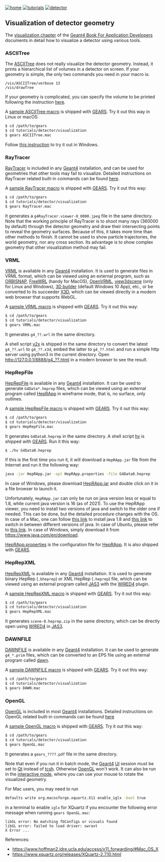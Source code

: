 [![home](https://img.shields.io/badge/gears-home-blue?style=flat)](../../..)
[![tutorials](https://img.shields.io/badge/use-GEARS-green?style=flat)](../..)
[![detector](https://img.shields.io/badge/tutorials-detector-orange?style=flat)](..)

## Visualization of detector geometry

The [visualization chapter](http://geant4-userdoc.web.cern.ch/geant4-userdoc/UsersGuides/ForApplicationDeveloper/html/Visualization/visualization.html) of the [Geant4 Book For Application Developers](http://geant4-userdoc.web.cern.ch/geant4-userdoc/UsersGuides/ForApplicationDeveloper/html) documents in detail how to visualize a detector using various tools.

### ASCIITree

The [ASCIITree][] does not really visualize the detector geometry. Instead, it prints a hierarchical list of volumes in a detector on screen. If your geometry is simple, the only two commands you need in your macro is:

```
/vis/ASCIITree/verbose 13
/vis/drawTree
```

If your geometry is complicated, you can specify the volume to be printed following the instruction [here](http://geant4-userdoc.web.cern.ch/geant4-userdoc/UsersGuides/ForApplicationDeveloper/html/Visualization/AllResources/Control/UIcommands/_vis_ASCIITree_.html).

A [sample ASCIITree macro](ASCIITree.mac) is shipped with [GEARS][]. Try it out this way in Linux or macOS:

```sh
$ cd /path/to/gears
$ cd tutorials/detector/visualization
$ gears ASCIITree.mac
```
Follow [this instruction][UI] to try it out in Windows.

[ASCIITree]:http://geant4-userdoc.web.cern.ch/geant4-userdoc/UsersGuides/ForApplicationDeveloper/html/Visualization/visdrivers.html#visualization-of-detector-geometry-tree

### RayTracer

[RayTracer](http://geant4-userdoc.web.cern.ch/geant4-userdoc/UsersGuides/ForApplicationDeveloper/html/Visualization/visdrivers.html#raytracer) is included in any [Geant4][] installation, and can be used for geometries that other tools may fail to visualize. Detailed instructions on RayTracer related built-in commands can be found [here](http://geant4-userdoc.web.cern.ch/geant4-userdoc/UsersGuides/ForApplicationDeveloper/html/Control/AllResources/Control/UIcommands/_vis_rayTracer_.html).

A [sample RayTracer macro](RayTracer.mac) is shipped with [GEARS][]. Try it out this way:

```sh
$ cd /path/to/gears
$ cd tutorials/detector/visualization
$ gears RayTracer.mac
```

It generates a `g4RayTracer.viewer-0_0000.jpeg` file in the same directory. Note that the working principle of RayTracer is to shoot many rays (360000 by default) through the detector geometry and draw their intersecting points to reveal the geometry surfaces. Because of this, it takes more time than other methods to finish. It cannot be used to show particle trajectories, the world geometry, nor any cross section. Its advantage is to show complex geometry that other visualization method may fail.

### VRML

[VRML][] is available in any [Geant4][] installation. It is used to generate files in VRML format, which can be viewed using an external program, such as [ORBISNAP][], [FreeWRL][] (handy for MacOS), [OpenVRML][], [view3dscene][] (only for Linux and Windows), [3D builder](https://www.microsoft.com/en-us/p/3d-builder/9wzdncrfj3t6) (default Windows 10 App),  etc., or be converted to its succeeder [X3D][], which can be viewed directly in a modern web browser that supports WebGL.

A [sample VRML macro](VRML.mac) is shipped with [GEARS][]. Try it out this way:

```sh
$ cd /path/to/gears
$ cd tutorials/detector/visualization
$ gears VRML.mac
```

It generates `g4_??.wrl` in the same directory.

A shell script [v2x][] is shipped in the same directory to convert the latest `g4_??.wrl` to `g4_??.x3d`, embed the latter to `g4_??.html` and run a simple http server using python3 in the current directory. Open <http://127.0.0.1/8888/g4_??.html> in a modern browser to see the result.

### HepRepFile

[HepRepFile](http://geant4-userdoc.web.cern.ch/geant4-userdoc/UsersGuides/ForApplicationDeveloper/html/Visualization/visdrivers.html#heprepfile) is available in any [Geant4][] installation. It can be used to generate `G4Data*.heprep` files, which can be viewed using an external program called [HepRApp][] in wireframe mode, that is, no surface, only outlines.

A [sample HepRepFile macro](HepRepFile.mac) is shipped with [GEARS][]. Try it out this way:

```sh
$ cd /path/to/gears
$ cd tutorials/detector/visualization
$ gears HepRepFile.mac
```

It generates `G4Data0.heprep` in the same directory. A shell script [hv](hv) is shipped with [GEARS][]. Run it this way:

```sh
$ ./hv G4Data0.heprep
```

If this is the first time you run it, it will download a `HepRApp.jar` file from the Internet and run it the following way:

```sh
java -jar HepRApp.jar -opt HepRApp.properties -file G4Data0.heprep
```

In case of Windows, please download [HepRApp.jar](http://www.slac.stanford.edu/~perl/HepRApp/HepRApp.jar) and double click on it in a file browser to launch it.

Unfortunately, `HepRApp.jar` can only be run on java version less or equal to 1.8, while current java version is 16 (as of 2021). To use the HepRApp viewer, you need to install two versions of java and switch to the older one if needed. This can be done, but the detailed procedure changes with the OS. In case of a Mac, one can follow [this link](https://stackoverflow.com/questions/24342886/how-to-install-java-8-on-mac) to install java 1.8 and [this link](https://stackoverflow.com/questions/21964709/how-to-set-or-change-the-default-java-jdk-version-on-os-x) to switch in between different versions of java. In case of Ubuntu, please refer to [this link](https://docs.datastax.com/en/jdk-install/doc/jdk-install/installOpenJdkDeb.html). In case of Windows, simply download it from <https://www.java.com/en/download>.

[HepRApp.properties](HepRApp.properties) is the configuration file for [HepRApp][]. It is also shipped with [GEARS][].

[HepRApp]: https://www.slac.stanford.edu/~perl/HepRApp/

### HepRepXML

[HepRepXML](http://geant4-userdoc.web.cern.ch/geant4-userdoc/UsersGuides/ForApplicationDeveloper/html/Visualization/visdrivers.html#heprepxml) is available in any [Geant4][] installation. It is used to generate binary HepRep (`.bheprep`) or XML HepRep (`.heprep`) file, which can be viewed using an external program called [JAS3][] with the [WIRED4][] plugin.

A [sample HepRepXML macro](HepRepXML.mac) is shipped with [GEARS][]. Try it out this way:

```sh
$ cd /path/to/gears
$ cd tutorials/detector/visualization
$ gears HepRepXML.mac
```

It generates `scene-0.heprep.zip` in the same directory, which can be directly open using [WIRED4][] in [JAS3][].

[JAS3]: http://jas.freehep.org/jas3
[WIRED4]:http://wired.freehep.org/index.html

### DAWNFILE

[DAWNFILE](http://geant4-userdoc.web.cern.ch/geant4-userdoc/UsersGuides/ForApplicationDeveloper/html/Visualization/visdrivers.html#dawn) is available in any [Geant4][] installation. It can be used to generate `g4_*.prim` files, which can be converted to an EPS file using an external program called [dawn](https://geant4.kek.jp/~tanaka/DAWN/About_DAWN.html).

A [sample DAWNFILE macro](DAWN.mac) is shipped with [GEARS][]. Try it out this way:

```sh
$ cd /path/to/gears
$ cd tutorials/detector/visualization
$ gears DAWN.mac
```

### OpenGL

[OpenGL][] is included in most [Geant4][] installations. Detailed instructions on OpenGL related built-in commands can be found [here](http://geant4-userdoc.web.cern.ch/geant4-userdoc/UsersGuides/ForApplicationDeveloper/html/Control/AllResources/Control/UIcommands/_vis_ogl_.html)

A [sample OpenGL macro](OpenGL.mac) is shipped with [GEARS][]. Try it out this way:

```sh
$ cd /path/to/gears
$ cd tutorials/detector/visualization
$ gears OpenGL.mac
```

It generates a `gears_????.pdf` file in the same directory.

Note that even if you run it in batch mode, the [Geant4][] [UI][] session must be set to [Qt][] instead of [tcsh][]. Otherwise [OpenGL][] won't work. It can also be run in the [interactive mode](http://geant4-userdoc.web.cern.ch/geant4-userdoc/UsersGuides/ForApplicationDeveloper/html/GettingStarted/graphicalUserInterface.html), where you can use your mouse to rotate the visualized geometry.

For Mac users, you may need to run

```sh
defaults write org.macosforge.xquartz.X11 enable_iglx -bool true
```

in a terminal to enable `iglx` for XQuartz if you encounter the following error message when running `gears OpenGL.mac`:

```
libGL error: No matching fbConfigs or visuals found
libGL error: failed to load driver: swrast
X Error ...
```

References:

- <https://www.hoffman2.idre.ucla.edu/access/x11_forwarding/#Mac_OS_X>
- <https://www.xquartz.org/releases/XQuartz-2.7.10.html>

[OpenGL]:http://geant4-userdoc.web.cern.ch/geant4-userdoc/UsersGuides/ForApplicationDeveloper/html/Visualization/visdrivers.html#opengl
[UI]:/gears/INSTALL/#user-interface
[Qt]:http://geant4-userdoc.web.cern.ch/geant4-userdoc/UsersGuides/ForApplicationDeveloper/html/GettingStarted/graphicalUserInterface.html#g4uixm-g4uiqt-and-g4uiwin32-classes
[tcsh]:http://geant4-userdoc.web.cern.ch/geant4-userdoc/UsersGuides/ForApplicationDeveloper/html/GettingStarted/graphicalUserInterface.html#g4uiterminal

[GEARS]: http://physino.xyz/gears
[Geant4]: http://geant4.cern.ch
[VRML]:http://geant4-userdoc.web.cern.ch/geant4-userdoc/UsersGuides/ForApplicationDeveloper/html/Visualization/visdrivers.html#vrml
[ORBISNAP]:https://www.orbisnap.com/download2.html
[OpenVRML]:https://sourceforge.net/projects/openvrml/
[FreeWRL]: http://freewrl.sourceforge.net/download.html
[view3dscene]:https://castle-engine.sourceforge.io/view3dscene.php
[X3D]:https://stackoverflow.com/questions/14849593/vrml-to-x3d-conversion
[v2x]:https://github.com/jintonic/gears/blob/master/tutorials/detector/visualization/v2x
